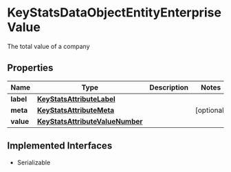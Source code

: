 

# KeyStatsDataObjectEntityEnterpriseValue

The total value of a company

## Properties

Name | Type | Description | Notes
------------ | ------------- | ------------- | -------------
**label** | [**KeyStatsAttributeLabel**](KeyStatsAttributeLabel.md) |  | 
**meta** | [**KeyStatsAttributeMeta**](KeyStatsAttributeMeta.md) |  |  [optional]
**value** | [**KeyStatsAttributeValueNumber**](KeyStatsAttributeValueNumber.md) |  | 


## Implemented Interfaces

* Serializable


